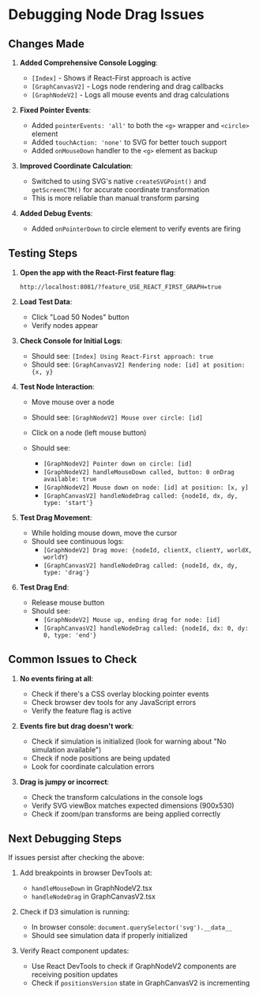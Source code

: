 # Debugging Node Drag Issues

## Changes Made

1. **Added Comprehensive Console Logging**:
   - `[Index]` - Shows if React-First approach is active
   - `[GraphCanvasV2]` - Logs node rendering and drag callbacks
   - `[GraphNodeV2]` - Logs all mouse events and drag calculations

2. **Fixed Pointer Events**:
   - Added `pointerEvents: 'all'` to both the `<g>` wrapper and `<circle>` element
   - Added `touchAction: 'none'` to SVG for better touch support
   - Added `onMouseDown` handler to the `<g>` element as backup

3. **Improved Coordinate Calculation**:
   - Switched to using SVG's native `createSVGPoint()` and `getScreenCTM()` for accurate coordinate transformation
   - This is more reliable than manual transform parsing

4. **Added Debug Events**:
   - Added `onPointerDown` to circle element to verify events are firing

## Testing Steps

1. **Open the app with the React-First feature flag**:
   ```
   http://localhost:8081/?feature_USE_REACT_FIRST_GRAPH=true
   ```

2. **Load Test Data**:
   - Click "Load 50 Nodes" button
   - Verify nodes appear

3. **Check Console for Initial Logs**:
   - Should see: `[Index] Using React-First approach: true`
   - Should see: `[GraphCanvasV2] Rendering node: [id] at position: {x, y}`

4. **Test Node Interaction**:
   - Move mouse over a node
   - Should see: `[GraphNodeV2] Mouse over circle: [id]`
   
   - Click on a node (left mouse button)
   - Should see:
     - `[GraphNodeV2] Pointer down on circle: [id]`
     - `[GraphNodeV2] handleMouseDown called, button: 0 onDrag available: true`
     - `[GraphNodeV2] Mouse down on node: [id] at position: [x, y]`
     - `[GraphCanvasV2] handleNodeDrag called: {nodeId, dx, dy, type: 'start'}`

5. **Test Drag Movement**:
   - While holding mouse down, move the cursor
   - Should see continuous logs:
     - `[GraphNodeV2] Drag move: {nodeId, clientX, clientY, worldX, worldY}`
     - `[GraphCanvasV2] handleNodeDrag called: {nodeId, dx, dy, type: 'drag'}`

6. **Test Drag End**:
   - Release mouse button
   - Should see:
     - `[GraphNodeV2] Mouse up, ending drag for node: [id]`
     - `[GraphCanvasV2] handleNodeDrag called: {nodeId, dx: 0, dy: 0, type: 'end'}`

## Common Issues to Check

1. **No events firing at all**:
   - Check if there's a CSS overlay blocking pointer events
   - Check browser dev tools for any JavaScript errors
   - Verify the feature flag is active

2. **Events fire but drag doesn't work**:
   - Check if simulation is initialized (look for warning about "No simulation available")
   - Check if node positions are being updated
   - Look for coordinate calculation errors

3. **Drag is jumpy or incorrect**:
   - Check the transform calculations in the console logs
   - Verify SVG viewBox matches expected dimensions (900x530)
   - Check if zoom/pan transforms are being applied correctly

## Next Debugging Steps

If issues persist after checking the above:

1. Add breakpoints in browser DevTools at:
   - `handleMouseDown` in GraphNodeV2.tsx
   - `handleNodeDrag` in GraphCanvasV2.tsx

2. Check if D3 simulation is running:
   - In browser console: `document.querySelector('svg').__data__`
   - Should see simulation data if properly initialized

3. Verify React component updates:
   - Use React DevTools to check if GraphNodeV2 components are receiving position updates
   - Check if `positionsVersion` state in GraphCanvasV2 is incrementing